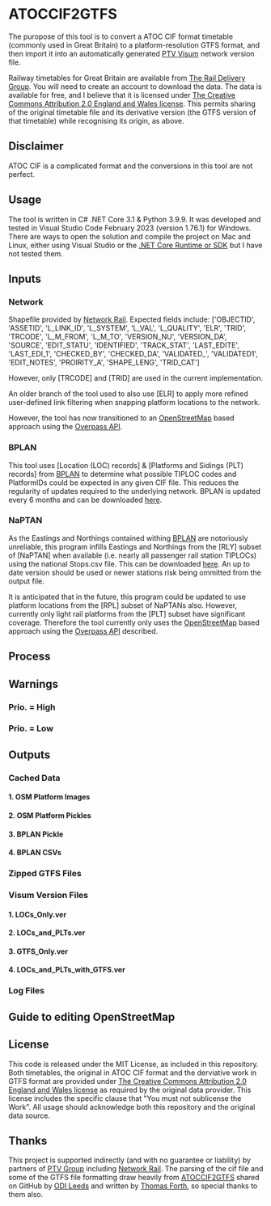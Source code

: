 # ATOCCIF2GTFS

The puropose of this tool is to convert a ATOC CIF format timetable (commonly used in Great Britain) to a platform-resolution GTFS format, and then import it into an automatically generated [PTV Visum](https://www.myptv.com/en/mobility-software/ptv-visum) network version file.

Railway timetables for Great Britain are available from [The Rail Delivery Group](http://data.atoc.org/). You will need to create an account to download the data. The data is available for free, and I believe that it is licensed under [The Creative Commons Attribution 2.0 England and Wales license]( https://creativecommons.org/licenses/by/2.0/uk/legalcode). This permits sharing of the original timetable file and its derivative version (the GTFS version of that timetable) while recognising its origin, as above.

## Disclaimer

ATOC CIF is a complicated format and the conversions in this tool are not perfect.

## Usage

The tool is written in C# .NET Core 3.1 & Python 3.9.9. It was developed and tested in Visual Studio Code February 2023 (version 1.76.1) for Windows. There are ways to open the solution and compile the project on Mac and Linux, either using Visual Studio or the [.NET Core Runtime or SDK](https://dotnet.microsoft.com/download) but I have not tested them.

## Inputs

### Network

Shapefile provided by [Network Rail](https://www.networkrail.co.uk/). Expected fields include:
['OBJECTID', 'ASSETID', 'L_LINK_ID', 'L_SYSTEM', 'L_VAL', 'L_QUALITY', 'ELR', 'TRID',
 'TRCODE', 'L_M_FROM', 'L_M_TO', 'VERSION_NU', 'VERSION_DA', 'SOURCE', 'EDIT_STATU',
 'IDENTIFIED', 'TRACK_STAT', 'LAST_EDITE', 'LAST_EDI_1', 'CHECKED_BY', 'CHECKED_DA',
 'VALIDATED_', 'VALIDATED1', 'EDIT_NOTES', 'PROIRITY_A', 'SHAPE_LENG', 'TRID_CAT']

However, only [TRCODE] and [TRID] are used in the current implementation.

An older branch of the tool used to also use [ELR] to apply more refined user-defined link filtering when snapping platform locations to the network.

However, the tool has now transitioned to an [OpenStreetMap](https://www.openstreetmap.org/about) based approach using the [Overpass API](https://python-overpy.readthedocs.io/en/latest/).
 
### BPLAN

This tool uses [Location (LOC) records] & [Platforms and Sidings (PLT) records] from [BPLAN](https://wiki.openraildata.com/index.php?title=BPLAN_data_structure) to determine what possible TIPLOC codes and PlatformIDs could be expected in any given CIF file. This reduces the regularity of updates required to the underlying network. BPLAN is updated every 6 months and can be downloaded [here](https://wiki.openraildata.com/index.php?title=BPLAN_Geography_Data).

### NaPTAN

As the Eastings and Northings contained withing [BPLAN](https://wiki.openraildata.com/index.php?title=BPLAN_data_structure) are notoriously unreliable, this program infills Eastings and Northings from the [RLY] subset of [NaPTAN] when available (i.e. nearly all passenger rail station TIPLOCs) using the national Stops.csv file. This can be downloaded [here](https://beta-naptan.dft.gov.uk/download). An up to date version should be used or newer stations risk being ommitted from the output file.

It is anticipated that in the future, this program could be updated to use platform locations from the [RPL] subset of NaPTANs also. However, currently only light rail platforms from the [PLT] subset have significant coverage. Therefore the tool currently only uses the [OpenStreetMap](https://www.openstreetmap.org/about) based approach using the [Overpass API](https://python-overpy.readthedocs.io/en/latest/) described.

## Process

## Warnings

### Prio. = High

### Prio. = Low

## Outputs

### Cached Data

#### 1. OSM Platform Images

#### 2. OSM Platform Pickles

#### 3. BPLAN Pickle

#### 4. BPLAN CSVs

### Zipped GTFS Files

### Visum Version Files

#### 1. LOCs_Only.ver

#### 2. LOCs_and_PLTs.ver

#### 3. GTFS_Only.ver

#### 4. LOCs_and_PLTs_with_GTFS.ver

### Log Files

## Guide to editing OpenStreetMap

## License

This code is released under the MIT License, as included in this repository.
Both timetables, the original in ATOC CIF format and the derviative work in GTFS format are provided under [The Creative Commons Attribution 2.0 England and Wales license]( https://creativecommons.org/licenses/by/2.0/uk/legalcode) as required by the original data provider. This license includes the specific clause that "You must not sublicense the Work". All usage should acknowledge both this repository and the original data source.

## Thanks

This project is supported indirectly (and with no guarantee or liability) by partners of [PTV Group](https://company.ptvgroup.com/en/) including [Network Rail](https://www.networkrail.co.uk/). The parsing of the cif file and some of the GTFS file formatting draw heavily from [ATOCCIF2GTFS](https://github.com/odileeds/ATOCCIF2GTFS) shared on GitHub by [ODI Leeds](https://github.com/odileeds) and written by [Thomas Forth](https://github.com/odileeds/ATOCCIF2GTFS/commits?author=thomasforth), so special thanks to them also.
